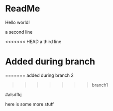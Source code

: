 # ReadMe


Hello world!

a second line

<<<<<<< HEAD
a third line

# Added during branch
=======
added during branch 2
>>>>>>> branch1


#alsdfkj

here is some more stuff
